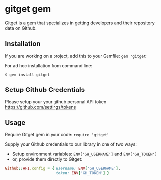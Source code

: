 # gitget gem

Gitget is a gem that specializes in getting developers and their repository data on Github.

## Installation

If you are working on a project, add this to your Gemfile: `gem 'gitget'`

For ad hoc installation from command line:

```$ gem install gitget```

## Setup Github Credentials

Please setup your your github personal API token https://github.com/settings/tokens

## Usage

Require Gitget gem in your code: `require 'gitget'`

Supply your Github credentials to our library in one of two ways:
- Setup environment variables: `ENV['GH_USERNAME']` and `ENV['GH_TOKEN']`
- or, provide them directly to Gitget:

```ruby
Github::API.config = { username: ENV['GH_USERNAME'],
                       token: ENV['GH_TOKEN'] }
```
